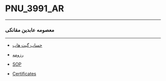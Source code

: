 
# PNU_3991_AR
---------
### معصومه عابدین مقانکی
 
---
- [حساب گیت هاب](https://github.com/ma-abedin90/)

- [رزومه](https://ma-abedin90.github.io/)

- [SOP](https://ma-abedin90.github.io/SOP/)

- [Certificates](https://ma-abedin90.github.io/certificates/)
